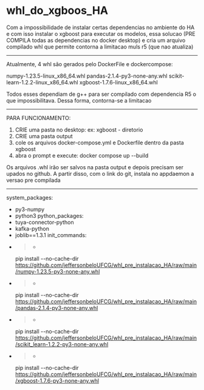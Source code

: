 # whl_do_xgboos_HA
Com a impossibilidade de instalar certas dependencias no ambiente do HA e com isso instalar o xgboost para executar os modelos, essa solucao (PRE COMPILA todas as dependencias no docker desktop) e cria um arquivo compilado whl que permite contorna a limitacao muls r5 (que nao atualiza)

--------------------
Atualmente, 4 whl são gerados pelo DockerFile e dockercompose: 

numpy-1.23.5-linux_x86_64.whl 
pandas-2.1.4-py3-none-any.whl
scikit-learn-1.2.2-linux_x86_64.whl
xgboost-1.7.6-linux_x86_64.whl

Todos esses dependiam de g++ para ser compilado com dependencia R5 o que impossibilitava. Dessa forma, contorna-se a limitacao

--------------------
PARA FUNCIONAMENTO:

1) CRIE uma pasta no desktop: ex: xgboost - diretorio
2) CRIE uma pasta output
3) cole os arquivos docker-compose.yml e Dockerfile dentro da pasta xgboost
4) abra o prompt e execute: docker compose up --build

Os arquivos .whl irão ser salvos na pasta output e depois precisam ser upados no github. A partir disso, com o link do git, instala no appdaemon a versao pre compilada

------------


system_packages:
  - py3-numpy
  - python3
python_packages:
  - tuya-connector-python
  - kafka-python
  - joblib==1.3.1
init_commands:
  - >-
    pip install --no-cache-dir
    https://github.com/jeffersonbeloUFCG/whl_pre_instalacao_HA/raw/main/numpy-1.23.5-py3-none-any.whl
  - >-
    pip install --no-cache-dir
    https://github.com/jeffersonbeloUFCG/whl_pre_instalacao_HA/raw/main/pandas-2.1.4-py3-none-any.whl
  - >-
    pip install --no-cache-dir
    https://github.com/jeffersonbeloUFCG/whl_pre_instalacao_HA/raw/main/scikit_learn-1.2.2-py3-none-any.whl
  - >-
    pip install --no-cache-dir
    https://github.com/jeffersonbeloUFCG/whl_pre_instalacao_HA/raw/main/xgboost-1.7.6-py3-none-any.whl
